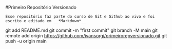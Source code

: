  #Primeiro Repositório Versionado
    
    Esse repositório faz parte do curso de Git e Github ao vivo e foi escrito e editado em __*Markdown*__
git add README.md 
git commit -m "first commit" 
git branch -M main 
git remote add origin https://github.com/ivansorgi/primeirorepversionado.git
 git push -u origin main
